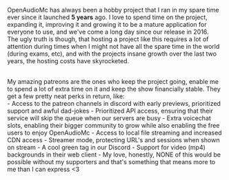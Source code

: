 [//]: # (TITLE:Patreon)
[//]: # (ICON:fab fa-patreon)
[//]: # (DESCRIPTION:Extra perks of becoming a sponsor)
[//]: # (TAGS:regions,areas,worldguard,world,region,media,accounts)

OpenAudioMc has always been a hobby project that I ran in my spare time ever since it launched <b>5 years</b> ago.
I love to spend time on the project, expanding it, improving it and growing it to be a mature application for everyone to use, and we've come a long day since our release in 2016.
<br />
The ugly truth is though, that hosting a project like this requires a lot of attention during times when I might not have all the spare time in the world (during exams, etc), and with the projects insane growth over the last two years, the hosting costs have skyrocketed.

<br />
My amazing patreons are the ones who keep the project going, enable me to spend a lot of extra time on it and keep the show financially stable. They get a few pretty neat perks in return, like:
<br />
 - Access to the patreon channels in discord with early previews, prioritized support and awful dad-jokes
 - Prioritized API access, ensuring that their service will skip the queue when our servers are busy
 - Extra voicechat slots, enabling their bigger community to grow while also enabling the free users to enjoy OpenAudioMc
 - Access to local file streaming and increased CDN access
 - Streamer mode, protecting URL's and sessions when shown on stream
 - A cool green tag in our Discord
 - Support for video (mp4) backgrounds in their web client
 - My love, honestly, NONE of this would be possible without my supporters and that's something that means more to me than I can express <3